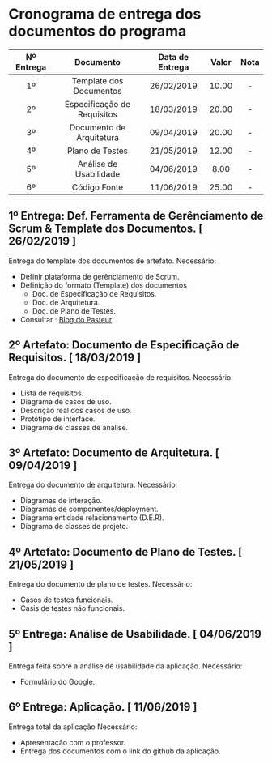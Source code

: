 # Cronograma de entrega dos documentos do programa

| Nº Entrega | Documento                   | Data de Entrega | Valor | Nota | 
|:----------:|:---------------------------:|:---------------:|:-----:|:----:|
| 1º         | Template dos Documentos     |  26/02/2019     | 10.00 | -    |
| 2º         | Especificação de Requisitos |  18/03/2019     | 20.00 | -    |
| 3º         | Documento de Arquitetura    |  09/04/2019     | 20.00 | -    |
| 4º         | Plano de Testes             |  21/05/2019     | 12.00 | -    |
| 5º         | Análise de Usabilidade      |  04/06/2019     |  8.00 | -    |
| 6º         | Código Fonte                |  11/06/2019     | 25.00 | -    |

## 1º Entrega: Def. Ferramenta de Gerênciamento de Scrum & Template dos Documentos. [ 26/02/2019 ]
  Entrega do template dos documentos de artefato.
  Necessário:
  * Definir plataforma de gerênciamento de Scrum.
  * Definição do formato (Template) dos documentos
    * Doc. de Especificação de Requisitos.
    * Doc. de Arquitetura.
    * Doc. de Plano de Testes.
  * Consultar : [Blog do Pasteur](http://pasteurjr.blogspot.com/)

## 2º Artefato: Documento de Especificação de Requisitos. [ 18/03/2019 ]
  Entrega do documento de especificação de requisitos.
  Necessário:
  * Lista de requisitos.
  * Diagrama de casos de uso. 
  * Descrição real dos casos de uso.
  * Protótipo de interface.
  * Diagrama de classes de análise.

## 3º Artefato: Documento de Arquitetura. [ 09/04/2019 ]
  Entrega do documento de arquitetura. 
  Necessário:
  * Diagramas de interação.
  * Diagramas de componentes/deployment.
  * Diagrama entidade relacionamento (D.E.R).
  * Diagrama de classes de projeto.
  
## 4º Artefato: Documento de Plano de Testes. [ 21/05/2019 ]
  Entrega do documento de plano de testes. 
  Necessário: 
  * Casos de testes funcionais.
  * Casis de testes não funcionais. 

## 5º Entrega: Análise de Usabilidade. [ 04/06/2019 ]
  Entrega feita sobre a análise de usabilidade da aplicação.
  Necessário: 
  * Formulário do Google.
  
## 6º Entrega: Aplicação. [ 11/06/2019 ]
 Entrega total da aplicação
 Necessário: 
 * Apresentação com o professor.
 * Entrega dos documentos com o link do github da aplicação. 

